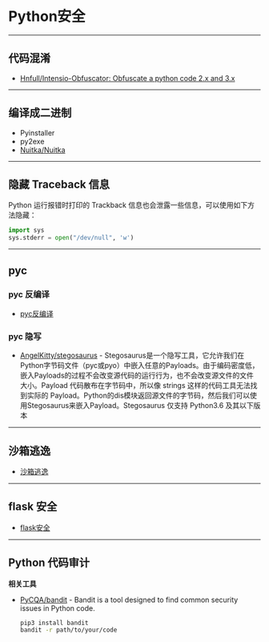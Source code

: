 # Python安全

---

## 代码混淆

- [Hnfull/Intensio-Obfuscator: Obfuscate a python code 2.x and 3.x](https://github.com/Hnfull/Intensio-Obfuscator)

---

## 编译成二进制

- Pyinstaller
- py2exe
- [Nuitka/Nuitka](https://github.com/Nuitka/Nuitka)

---

## 隐藏 Traceback 信息

Python 运行报错时打印的 Trackback 信息也会泄露一些信息，可以使用如下方法隐藏：
```py
import sys
sys.stderr = open("/dev/null", 'w')
```

---

## pyc

### pyc 反编译

- [pyc反编译](./Python安全/pyc反编译.md)

### pyc 隐写

- [AngelKitty/stegosaurus](https://github.com/AngelKitty/stegosaurus) - Stegosaurus是一个隐写工具，它允许我们在Python字节码文件（pyc或pyo）中嵌入任意的Payloads。由于编码密度低，嵌入Payloads的过程不会改变源代码的运行行为，也不会改变源文件的文件大小。Payload 代码散布在字节码中，所以像 strings 这样的代码工具无法找到实际的 Payload。Python的dis模块返回源文件的字节码，然后我们可以使用Stegosaurus来嵌入Payload。Stegosaurus 仅支持 Python3.6 及其以下版本

---

## 沙箱逃逸

- [沙箱逃逸](./Python安全/沙箱逃逸.md)

---

## flask 安全

- [flask安全](./Python安全/flask安全.md)

---

## Python 代码审计

**相关工具**
- [PyCQA/bandit](https://github.com/PyCQA/bandit) - Bandit is a tool designed to find common security issues in Python code.
    ```bash
    pip3 install bandit
    bandit -r path/to/your/code
    ```
